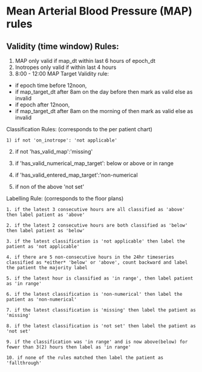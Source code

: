# Mean Arterial Blood Pressure (MAP) rules
## Validity (time window) Rules: 

1. MAP only valid if map_dt within last 6 hours of epoch_dt 
2. Inotropes only valid if within last 4 hours 
3. 8:00 - 12:00 MAP Target Validity rule: 
  -  if epoch time before 12noon, 
  -  if map_target_dt after 8am on the day before then mark as valid else as invalid 
  -  if epoch after 12noon, 
  -  if map_target_dt after 8am on the morning of then mark as valid else as invalid 

        	 

 

Classification Rules: (corresponds to the per patient chart) 

    1) if not 'on_inotrope': 'not applicable' 

2) if not 'has_valid_map':'missing' 

3) if 'has_valid_numerical_map_target': below or above or in range 

4) if 'has_valid_entered_map_target':'non-numerical 

5) if non of the above 'not set' 

 

     

 

Labelling Rule: (corresponds to the floor plans)     

    1. if the latest 3 consecutive hours are all classified as 'above' then label patient as 'above' 

    2. if the latest 2 consecutive hours are both classified as 'below' then label patient as 'below'       

    3. if the latest classification is 'not applicable' then label the patient as 'not applicable' 

    4. if there are 5 non-consecutive hours in the 24hr timeseries classified as *either* 'below' or 'above', count backward and label the patient the majority label 

    5. if the latest hour is classified as 'in range', then label patient as 'in range' 

    6. if the latest classification is 'non-numerical' then label the patient as 'non-numerical' 

    7. if the latest classification is 'missing' then label the patient as 'missing' 

    8. if the latest classification is 'not set' then label the patient as 'not set' 

    9. if the classification was 'in range' and is now above(below) for fewer than 3(2) hours then label as 'in range' 

    10. if none of the rules matched then label the patient as 'fallthrough' 
